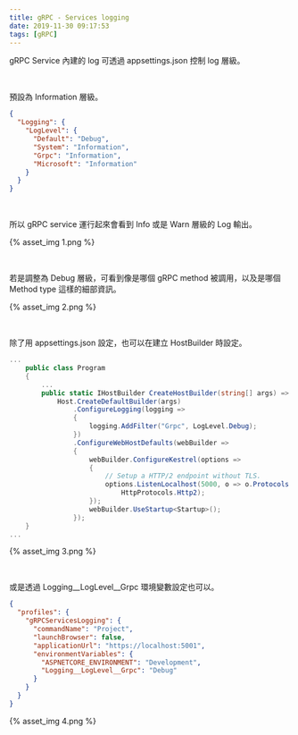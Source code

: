 ```yaml
---
title: gRPC - Services logging
date: 2019-11-30 09:17:53
tags: [gRPC]
---
```


gRPC Service 內建的 log 可透過 appsettings.json 控制 log 層級。  

<!-- More -->

</br>


預設為 Information 層級。  

```json
{
  "Logging": {
    "LogLevel": {
      "Default": "Debug",
      "System": "Information",
      "Grpc": "Information",
      "Microsoft": "Information"
    }
  }
}
```

</br>


所以 gRPC service 運行起來會看到 Info 或是 Warn 層級的 Log 輸出。

{% asset_img 1.png %}

</br>


若是調整為 Debug 層級，可看到像是哪個 gRPC method 被調用，以及是哪個 Method type 這樣的細部資訊。  

{% asset_img 2.png %}

</br>


除了用 appsettings.json 設定，也可以在建立 HostBuilder 時設定。  

```c#
...
    public class Program
    {
        ...
        public static IHostBuilder CreateHostBuilder(string[] args) =>
            Host.CreateDefaultBuilder(args)
                .ConfigureLogging(logging =>
                {
                    logging.AddFilter("Grpc", LogLevel.Debug);
                })
                .ConfigureWebHostDefaults(webBuilder =>
                {
                    webBuilder.ConfigureKestrel(options =>
                    {
                        // Setup a HTTP/2 endpoint without TLS.
                        options.ListenLocalhost(5000, o => o.Protocols =
                            HttpProtocols.Http2);
                    });
                    webBuilder.UseStartup<Startup>();
                });
    }
...
```

{% asset_img 3.png %}

</br>


或是透過 Logging__LogLevel__Grpc 環境變數設定也可以。  

```json
{
  "profiles": {
    "gRPCServicesLogging": {
      "commandName": "Project",
      "launchBrowser": false,
      "applicationUrl": "https://localhost:5001",
      "environmentVariables": {
        "ASPNETCORE_ENVIRONMENT": "Development",
        "Logging__LogLevel__Grpc": "Debug"
      }
    }
  }
}
```

{% asset_img 4.png %}
